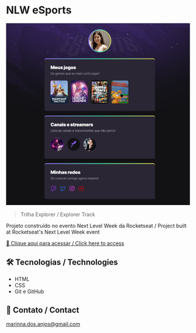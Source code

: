 # NLW eSports

![preview](./.github/preview.png)

> Trilha Explorer / Explorer Track

Projeto construído no evento Next Level Week da Rocketseat / Project built at Rocketseat's Next Level Week event

[🔗 Clique aqui para acessar / Click here to access](https://marinnapereira.github.io/nlw-esports-explorer)

## 🛠️ Tecnologias / Technologies

- HTML
- CSS
- Git e GitHub

## 💜 Contato / Contact

marinna.dos.anjos@gmail.com
